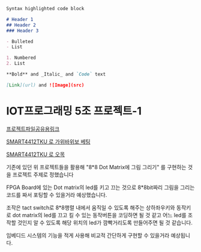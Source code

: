 ```markdown
Syntax highlighted code block

# Header 1
## Header 2
### Header 3

- Bulleted
- List

1. Numbered
2. List

**Bold** and _Italic_ and `Code` text

[Link](url) and ![Image](src)
```

# IOT프로그래밍 5조 프로젝트-1

[프로젝트파일공유용링크](https://github.com/gururur/IOT5T)

[SMART4412TKU 로 가위바위보 베팅](https://syki66.github.io/blog/2020/06/15/H-smart4412TKU.html)

[SMART4412TKU 로 오목](https://github.com/Seungkyu8/Smart4412-IoT-program)

기존에 있던 위 프로젝트들을 활용해 "8*8 Dot Matrix에 그림 그리기" 를 구현하는 것을 프로젝트 주제로 정했습니다

FPGA Board에 있는 Dot matrix의 led를 키고 끄는 것으로 8*8bit짜리 그림을 그리는 코드를 짜서 포팅할 수 있을거라 예상했습니다.

조작은 tact switch로 8*8행렬 내에서 움직일 수 있도록 해주는 상하좌우키와 동작키로 dot matrix의 led를 끄고 킬 수 있는 동작버튼을 코딩하면 될 것 같고
어느 led를 조작할 것인지 알 수 있도록 해당 위치의 led가 깜빡거리도록 만들어주면 될 것 같습니다.

임베디드 시스템의 기능을 적게 사용해 비교적 간단하게 구현할 수 있을거라 예상됩니다.
